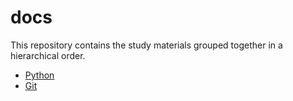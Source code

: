 # docs
This repository contains the study materials grouped together in a hierarchical order.

- [Python]()
- [Git]()
